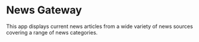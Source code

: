 # News Gateway
 This app displays current news articles from a wide variety of news sources covering a range of news categories.
